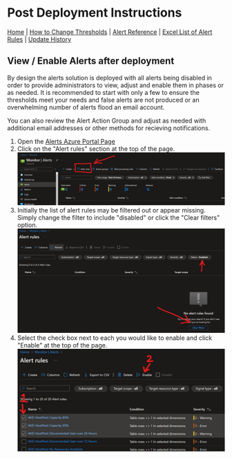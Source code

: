 # Post Deployment Instructions

[Home](./readme.md) | [How to Change Thresholds](./changeAlertThreshold.md) | [Alert Reference](./alertReference.md) | [Excel List of Alert Rules](./references/alerts.xlsx) | [Update History](./updateHistory.md)

## View / Enable Alerts after deployment

By design the alerts solution is deployed with all alerts being disabled in order to provide administrators to view, adjust and enable them in phases or as needed. It is recommended to start with only a few to ensure the thresholds meet your needs and false alerts are not produced or an overwhelming number of alerts flood an email account. 

You can also review the Alert Action Group and adjust as needed with additional email addresses or other methods for recieving notifications.  

1. Open the [Alerts Azure Portal Page](https://portal.azure.com/#blade/Microsoft_Azure_Monitoring/AzureMonitoringBrowseBlade/alertsV2)  
2. Click on the "Alert rules" section at the top of the page.  
![Screenshot](../../../docs/images/alerts/avdAlertRules.jpg)  
3. Initially the list of alert rules may be filtered out or appear missing.  Simply change the filter to include "disabled" or click the "Clear filters" option.  
![Screenshot](../../../docs/images/alerts/avdAlertRulesFilter.jpg)  
4. Select the check box next to each you would like to enable and click "Enable" at the top of the page.  
![Screenshot](../../../docs/images/alerts/avdAlertRulesEnable.jpg)